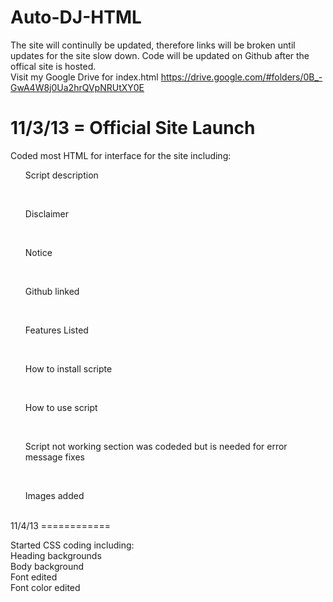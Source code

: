 Auto-DJ-HTML
===========

The site will continully be updated, therefore links will be broken until updates for the site slow down. Code will be updated on Github after the offical site is hosted.  
Visit my Google Drive for index.html https://drive.google.com/#folders/0B_-GwA4W8j0Ua2hrQVpNRUtXY0E

11/3/13 = Official Site Launch
============

Coded most HTML for interface for the site including:<br/>
<list>
<ul>Script description</ul><br/>
<ul>Disclaimer</ul><br/>
<ul>Notice</ul><br/>
<ul>Github linked</ul><br/>
<ul>Features Listed</ul><br/>
<ul>How to install scripte</ul><br/>
<ul>How to use script</ul><br/>
<ul>Script not working section was codeded but is needed for error message fixes</ul><br/>
<ul>Images added</ul><br/>
</list>
11/4/13
============

Started CSS coding including:<br/>
Heading backgrounds<br/>
Body background<br/>
Font edited<br/>
Font color edited<br/>
